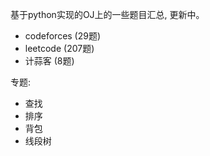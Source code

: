 基于python实现的OJ上的一些题目汇总, 更新中。

+ codeforces (29题)
+ leetcode (207题)
+ 计蒜客 (8题)

专题:

+ 查找
+ 排序
+ 背包
+ 线段树
